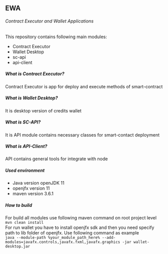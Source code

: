## EWA
###### Contract Executor and Wallet Applications
This repository contains following main modules:

- Contract Executor
- Wallet Desktop
- sc-api
- api-client

##### What is Contract Executor?
Contract Executor is app for deploy and execute methods of smart-contract
##### What is Wallet Desktop? 
It is desktop version of credits wallet
##### What is SC-API?
It is API module contains necessary classes for smart-contact deployment
##### What is API-Client?
API contains general tools for integrate with node 


##### Used environment
- Java version openJDK 11
- openjfx version 11
- maven version 3.6.1

##### How to build
For build all modules use following maven command on root project level
<br> `mvn clean install`<br>
For run wallet you have to install openjfx sdk and then you need specify path to lib folder of openjfx. 
Use following command as example
<br>
`java --module-path %your_module_path_here% --add-modules=javafx.controls,javafx.fxml,javafx.graphics -jar wallet-desktop.jar`
<br>

